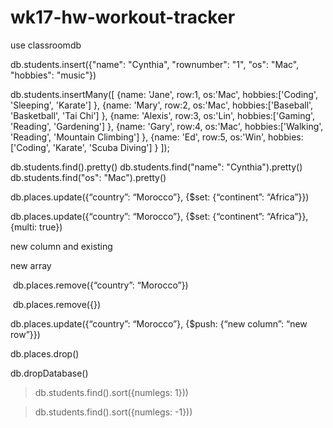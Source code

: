 # wk17-hw-workout-tracker





<!-- creates and changes to classroomdb -->
use classroomdb

<!-- insert one -->
db.students.insert({"name": "Cynthia", "rownumber": "1", "os": "Mac", "hobbies": "music"})

<!-- insert many -->
db.students.insertMany([
  {name: 'Jane', row:1, os:'Mac', hobbies:['Coding', 'Sleeping', 'Karate'] },
  {name: 'Mary', row:2, os:'Mac', hobbies:['Baseball', 'Basketball', 'Tai Chi'] },
  {name: 'Alexis', row:3, os:'Lin', hobbies:['Gaming', 'Reading', 'Gardening'] },
  {name: 'Gary', row:4, os:'Mac', hobbies:['Walking', 'Reading', 'Mountain Climbing'] },
  {name: 'Ed', row:5, os:'Win', hobbies:['Coding', 'Karate', 'Scuba Diving'] }
]);


db.students.find().pretty()
db.students.find("name": "Cynthia").pretty()
db.students.find("os": "Mac").pretty()



<!-- update -->
db.places.update({“country”: “Morocco”}, {$set: {“continent”: “Africa”}}) 
<!-- update all -->
db.places.update({“country”: “Morocco”}, {$set: {“continent”: “Africa”}}, {multi: true})

<!-- $set  -->
new column and existing

<!-- $push -->
new array

<!-- removing a particular row / document-->
 db.places.remove({“country”: “Morocco”}) 
<!-- removing everything within the table -->
 db.places.remove({})

<!-- push new column -->
db.places.update({“country”: “Morocco”}, {$push: {“new column”: “new row”}})

<!-- drop table  -->
db.places.drop() 

<!-- drop database -->
db.dropDatabase()

<!-- ascending order to whatever column you use, in this case numlegs-->
> db.students.find().sort({numlegs: 1}))
<!-- descending -->
> db.students.find().sort({numlegs: -1}))
